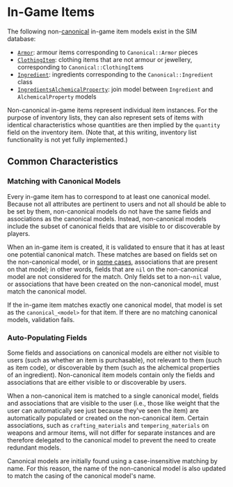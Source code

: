 # In-Game Items

The following non-[canonical](/docs/canonical_models/README.md) in-game item models exist in the SIM database:

* [`Armor`](/app/models/armor.rb): armour items corresponding to `Canonical::Armor` pieces
* [`ClothingItem`](/app/models/clothing_item.rb): clothing items that are not armour or jewellery, corresponding to `Canonical::ClothingItem`s
* [`Ingredient`](/app/models/ingredient.rb): ingredients corresponding to the `Canonical::Ingredient` class
* [`IngredientsAlchemicalProperty`](/app/models/ingredients_alchemical_property.rb): join model between `Ingredient` and `AlchemicalProperty` models

Non-canonical in-game items represent individual item instances. For the purpose of inventory lists, they can also represent sets of items with identical characteristics whose quantities are then implied by the `quantity` field on the inventory item. (Note that, at this writing, inventory list functionality is not yet fully implemented.)

## Common Characteristics

### Matching with Canonical Models

Every in-game item has to correspond to at least one canonical model. Because not all attributes are pertinent to users and not all should be able to be set by them, non-canonical models do not have the same fields and associations as the canonical models. Instead, non-canonical models include the subset of canonical fields that are visible to or discoverable by players.

When an in-game item is created, it is validated to ensure that it has at least one potential canonical match. These matches are based on fields set on the non-canonical model, or in [some cases](/docs/in_game_items/ingredient.md), associations that are present on that model; in other words, fields that are `nil` on the non-canonical model are not considered for the match. Only fields set to a non-`nil` value, or associations that have been created on the non-canonical model, must match the canonical model.

If the in-game item matches exactly one canonical model, that model is set as the `canonical_<model>` for that item. If there are no matching canonical models, validation fails.

### Auto-Populating Fields

Some fields and associations on canonical models are either not visible to users (such as whether an item is purchasable), not relevant to them (such as item code), or discoverable by them (such as the alchemical properties of an ingredient). Non-canonical item models contain only the fields and associations that are either visible to or discoverable by users.

When a non-canonical item is matched to a single canonical model, fields and associations that are visible to the user (i.e., those like weight that the user can automatically see just because they've seen the item) are automatically populated or created on the non-canonical item. Certain associations, such as `crafting_materials` and `tempering_materials` on weapons and armour items, will not differ for separate instances and are therefore delegated to the canonical model to prevent the need to create redundant models.

Canonical models are initially found using a case-insensitive matching by name. For this reason, the name of the non-canonical model is also updated to match the casing of the canonical model's name.
